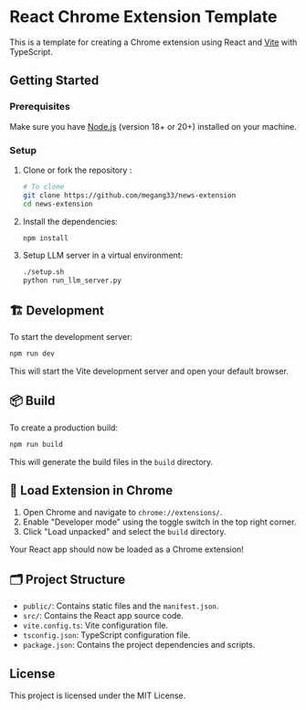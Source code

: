 # React Chrome Extension Template

This is a template for creating a Chrome extension using React and [Vite](https://vitejs.dev/) with TypeScript.


## Getting Started

### Prerequisites

Make sure you have [Node.js](https://nodejs.org/) (version 18+ or 20+) installed on your machine.

### Setup

1. Clone or fork the repository :

    ```sh
    # To clone
    git clone https://github.com/megang33/news-extension
    cd news-extension
    ```

2. Install the dependencies:

    ```sh
    npm install
    ```

3. Setup LLM server in a virtual environment:
    ```sh
    ./setup.sh
    python run_llm_server.py
    ```

## 🏗️ Development

To start the development server:

```sh
npm run dev
```

This will start the Vite development server and open your default browser.

## 📦 Build 

To create a production build:

```sh
npm run build
```

This will generate the build files in the `build` directory.

## 📂 Load Extension in Chrome

1. Open Chrome and navigate to `chrome://extensions/`.
2. Enable "Developer mode" using the toggle switch in the top right corner.
3. Click "Load unpacked" and select the `build` directory.

Your React app should now be loaded as a Chrome extension!

## 🗂️ Project Structure

- `public/`: Contains static files and the `manifest.json`.
- `src/`: Contains the React app source code.
- `vite.config.ts`: Vite configuration file.
- `tsconfig.json`: TypeScript configuration file.
- `package.json`: Contains the project dependencies and scripts.

## License

This project is licensed under the MIT License.
